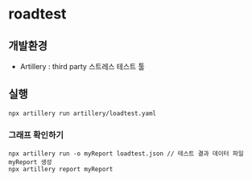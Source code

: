 # roadtest

## 개발환경
- Artillery : third party 스트레스 테스트 툴

## 실행
```
npx artillery run artillery/loadtest.yaml
```

### 그래프 확인하기
```
npx artillery run -o myReport loadtest.json // 테스트 결과 데이터 파일 myReport 생성
npx artillery report myReport
```